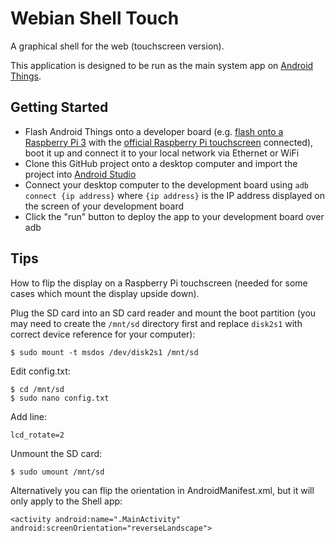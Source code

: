 # Webian Shell Touch
A graphical shell for the web (touchscreen version).

This application is designed to be run as the main system app on [Android Things](https://developer.android.com/things/sdk/index.html).

## Getting Started
* Flash Android Things onto a developer board (e.g. [flash onto a Raspberry Pi 3](https://developer.android.com/things/hardware/raspberrypi.html) with the [official Raspberry Pi touchscreen](https://www.raspberrypi.org/products/raspberry-pi-touch-display/) connected), boot it up and connect it to your local network via Ethernet or WiFi
* Clone this GitHub project onto a desktop computer and import the project into [Android Studio](https://developer.android.com/studio/index.html)
* Connect your desktop computer to the development board using `adb connect {ip address}` where `{ip address}` is the IP address displayed on the screen of your development board
* Click the "run" button to deploy the app to your development board over adb

## Tips

How to flip the display on a Raspberry Pi touchscreen (needed for some cases which mount the display upside down).

Plug the SD card into an SD card reader and mount the boot partition (you may need to create the `/mnt/sd` directory first and replace `disk2s1` with correct device reference for your computer):
```
$ sudo mount -t msdos /dev/disk2s1 /mnt/sd
```

Edit config.txt:
```
$ cd /mnt/sd
$ sudo nano config.txt
```

Add line:
```
lcd_rotate=2
```

Unmount the SD card:
```
$ sudo umount /mnt/sd
```

Alternatively you can flip the orientation in AndroidManifest.xml, but it will only apply to the Shell app:
```
<activity android:name=".MainActivity" android:screenOrientation="reverseLandscape">
```
